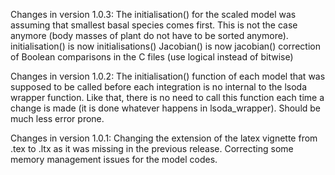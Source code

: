Changes in version 1.0.3:
  The initialisation() for the scaled model was assuming that smallest basal species comes first. This is not the case anymore (body masses of plant do not have to be sorted anymore).
  initialisation() is now initialisations()
  Jacobian() is now jacobian()
  correction of Boolean comparisons in the C files (use logical instead of bitwise)

Changes in version 1.0.2:
  The initialisation() function of each model that was supposed to be called before each integration is no internal to the lsoda wrapper function. Like that, there is no need to call this function each time a change is made (it is done whatever happens in lsoda_wrapper). Should be much less error prone.  

Changes in version 1.0.1:
  Changing the extension of the latex vignette from .tex to .ltx as it was missing in the previous release. 
  Correcting some memory management issues for the model codes.